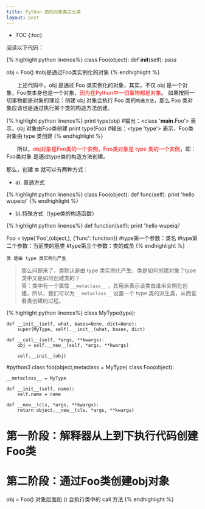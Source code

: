 ```yaml
---
title: Python 面向对象类之元类
layout: post
---
```


* TOC
{:toc}

阅读以下代码：

{% highlight python linenos%}
class Foo(object):
    def __init__(self):
        pass

obj = Foo()   #obj是通过Foo类实例化的对象
{% endhighlight %}

　　上述代码中，obj 是通过 Foo 类实例化的对象，其实，不仅 obj 是一个对象，Foo类本身也是一个对象，<span style="color:red">因为在Python中一切事物都是对象</span>。
如果按照一切事物都是对象的理论：创建 obj 对象会执行 Foo 类的`构造方法`，那么 Foo 类对象应该也是通过执行某个类的构造方法创建。

{% highlight python linenos%}
print type(obj) #输出：<class '__main__.Foo'>     表示，obj 对象由Foo类创建
print type(Foo) #输出：<type 'type'>              表示，Foo类对象由 type 类创建
{% endhighlight %}

　　所以，<span style="color:red">obj对象是Foo类的一个实例，Foo类对象是 type 类的一个实例</span>，即：Foo类对象 是通过type类的构造方法创建。  

那么，创建 `类` 就可以有两种方式：

- a). 普通方式

{% highlight python linenos%}
class Foo(object):
    def func(self):
        print 'hello wupeiqi'
{% endhighlight %}

- b).特殊方式（type类的构造函数）

{% highlight python linenos%}
def function(self):
    print 'hello wupeiqi'
 
Foo = type('Foo',(object,), {'func': function})
#type第一个参数：类名
#type第二个参数：当前类的基类
#type第三个参数：类的成员
{% endhighlight %}

`类 是由 type 类实例化产生`  

>那么问题来了，类默认是由 type 类实例化产生，类是如何创建对象？type类中又是如何创建类的？  
>答：类中有一个属性 `__metaclass__` ，其用来表示该类由谁来实例化创建，所以，我们可以为 `__metaclass__` 设置一个 type 类的派生类，从而查看类创建的过程。  

{% highlight python linenos%}
class MyType(type):

    def __init__(self, what, bases=None, dict=None):
        super(MyType, self).__init__(what, bases, dict)

    def __call__(self, *args, **kwargs):
        obj = self.__new__(self, *args, **kwargs)

        self.__init__(obj)

#python3 class foo(object,metaclass = MyType)
class Foo(object):

    __metaclass__ = MyType

    def __init__(self, name):
        self.name = name

    def __new__(cls, *args, **kwargs):
        return object.__new__(cls, *args, **kwargs)

# 第一阶段：解释器从上到下执行代码创建Foo类
# 第二阶段：通过Foo类创建obj对象
obj = Foo()
对象后面加 () 会执行类中的 call 方法
{% endhighlight %}











